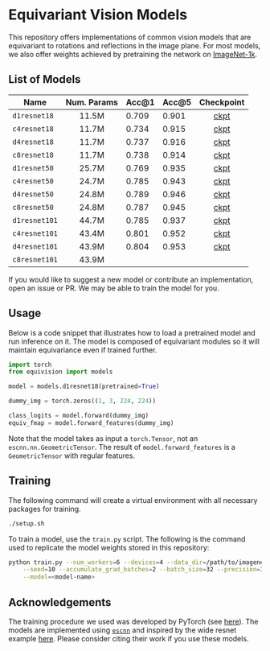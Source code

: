 # Equivariant Vision Models
This repository offers implementations of common vision models that are equivariant
to rotations and reflections in the image plane.  For most models, we also offer
weights achieved by pretraining the network on [ImageNet-1k](https://www.image-net.org/).

## List of Models

| Name          | Num. Params | Acc@1 | Acc@5 | Checkpoint |
| ------------  |:--------:   | ----- | ----- | :----------: |
| `d1resnet18`  |      11.5M  | 0.709 | 0.901 | [ckpt](https://drive.google.com/file/d/1LX9--04ZOTv28kZH2WIO8IhL8UI7Wi0f/view?usp=drive_link) |
| `c4resnet18`  |      11.7M  | 0.734 | 0.915 | [ckpt](https://drive.google.com/file/d/1hO04WpgJHH_a0f2eYfClhwBm4SRnC9xM/view?usp=drive_link) |
| `d4resnet18`  |      11.7M  | 0.737 | 0.916 | [ckpt](https://drive.google.com/file/d/19TsJP49g6O16eGihP35Cg5IPXGoNgVaW/view?usp=drive_link) |
| `c8resnet18`  |      11.7M  | 0.738 | 0.914 | [ckpt](https://drive.google.com/file/d/1i4uboCtvyYkhWOqwOAg2A57jb-D8-xCN/view?usp=drive_link) |
| `d1resnet50`  |      25.7M  | 0.769 | 0.935 | [ckpt](https://drive.google.com/file/d/1q6mep0tpIoiZFYWuSi1dPnVQ1Fd60OKn/view?usp=drive_link) |
| `c4resnet50`  |      24.7M  | 0.785 | 0.943 | [ckpt](https://drive.google.com/file/d/1NYTjon1zvghdGmpn4OkbB4xhIX5ixAxI/view?usp=drive_link) |
| `d4resnet50`  |      24.8M  | 0.789 | 0.946 | [ckpt](https://drive.google.com/file/d/1Fr3JQqQFGaL_JjPelZ3gxGhUs5_o0lI8/view?usp=drive_link) |
| `c8resnet50`  |      24.8M  | 0.787 | 0.945 | [ckpt](https://drive.google.com/file/d/13Et3SvIoxRFEy9N8t61O6EeAeameKzLX/view?usp=drive_link) |
| `d1resnet101` |      44.7M  | 0.785 | 0.937 | [ckpt](https://drive.google.com/file/d/1iRRkAM3JgU0L61YO3LC3zGFFbK0F3f1I/view?usp=drive_link) |
| `c4resnet101` |      43.4M  | 0.801 | 0.952 | [ckpt](https://drive.google.com/file/d/16N9H6ac_WWzC01wBDW06tTL0HWCTcVmW/view?usp=drive_link) |
| `d4resnet101` |      43.9M  | 0.804 | 0.953 | [ckpt](https://drive.google.com/file/d/1qmkLJV87lVKFnPdZMEsYoe2rrjpI96PM/view?usp=drive_link)  |
| `c8resnet101` |      43.9M  |       |       |   |

If you would like to suggest a new model or contribute an implementation,
open an issue or PR.  We may be able to train the model for you.


## Usage
Below is a code snippet that illustrates how to load a pretrained model and
run inference on it.  The model is composed of equivariant modules so it will
maintain equivariance even if trained further.

```python
import torch
from equivision import models

model = models.d1resnet18(pretrained=True)

dummy_img = torch.zeros((1, 3, 224, 224))

class_logits = model.forward(dummy_img)
equiv_fmap = model.forward_features(dummy_img)
```
Note that the model takes as input a `torch.Tensor`, not an `escnn.nn.GeometricTensor`.  The result of `model.forward_features` is a `GeometricTensor` with regular
features.

## Training
The following command will create a virtual environment with all necessary packages
for training.
```bash
./setup.sh
```
To train a model, use the `train.py` script.  The following is the command
used to replicate the model weights stored in this repository:
```bash
python train.py --num_workers=6 --devices=4 --data_dir=/path/to/imagenet \
	--seed=10 --accumulate_grad_batches=2 --batch_size=32 --precision=16-mixed \
	--model=<model-name>
```

## Acknowledgements
The training procedure we used was developed by PyTorch (see [here](https://github.com/pytorch/vision/tree/main/references/classification)).
The models are implemented using [`escnn`](https://github.com/QUVA-Lab/escnn)
 and inspired by the wide resnet example [here](https://github.com/QUVA-Lab/escnn/blob/master/examples/e2wrn.py).
Please consider citing their work if you use these models.
